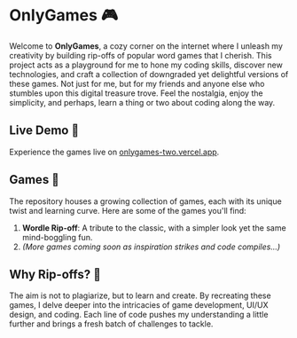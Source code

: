 # OnlyGames 🎮

Welcome to **OnlyGames**, a cozy corner on the internet where I unleash my creativity by building rip-offs of popular word games that I cherish. This project acts as a playground for me to hone my coding skills, discover new technologies, and craft a collection of downgraded yet delightful versions of these games. Not just for me, but for my friends and anyone else who stumbles upon this digital treasure trove. Feel the nostalgia, enjoy the simplicity, and perhaps, learn a thing or two about coding along the way.

## Live Demo 🚀

Experience the games live on [onlygames-two.vercel.app](https://onlygames-two.vercel.app).

## Games 🎲

The repository houses a growing collection of games, each with its unique twist and learning curve. Here are some of the games you'll find:

1. **Wordle Rip-off**: A tribute to the classic, with a simpler look yet the same mind-boggling fun.
2. _(More games coming soon as inspiration strikes and code compiles...)_

## Why Rip-offs? 🤔

The aim is not to plagiarize, but to learn and create. By recreating these games, I delve deeper into the intricacies of game development, UI/UX design, and coding. Each line of code pushes my understanding a little further and brings a fresh batch of challenges to tackle.
